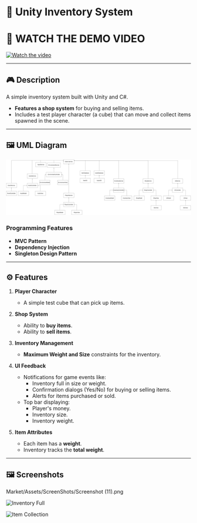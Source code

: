 # 🛒 Unity Inventory System

# 🎥 WATCH THE DEMO VIDEO
[![Watch the video](https://img.youtube.com/vi/B7hMu0V3SW0/maxresdefault.jpg)](https://www.youtube.com/watch?v=B7hMu0V3SW0)

---

## 🎮 Description

A simple inventory system built with Unity and C#.  
- **Features a shop system** for buying and selling items.  
- Includes a test player character (a cube) that can move and collect items spawned in the scene.  

---

## 🖼️ UML Diagram

![UML Diagram](Market/Assets/ScreenShots/MarketInventorySystemLatest.drawio.png)  

### **Programming Features**  
- **MVC Pattern**  
- **Dependency Injection**  
- **Singleton Design Pattern**

---

## ⚙️ Features

1. **Player Character**  
   - A simple test cube that can pick up items.  

2. **Shop System**  
   - Ability to **buy items**.  
   - Ability to **sell items**.  

3. **Inventory Management**  
   - **Maximum Weight and Size** constraints for the inventory.  

4. **UI Feedback**  
   - Notifications for game events like:  
     - Inventory full in size or weight.  
     - Confirmation dialogs (Yes/No) for buying or selling items.  
     - Alerts for items purchased or sold.  
   - Top bar displaying:  
     - Player's money.  
     - Inventory size.  
     - Inventory weight.  

5. **Item Attributes**  
   - Each item has a **weight**.  
   - Inventory tracks the **total weight**.

---

## 🖼️ Screenshots

Market/Assets/ScreenShots/Screenshot (11).png

![Inventory Full](https://your-image-link-here.com)

![Item Collection](https://your-image-link-here.com)
